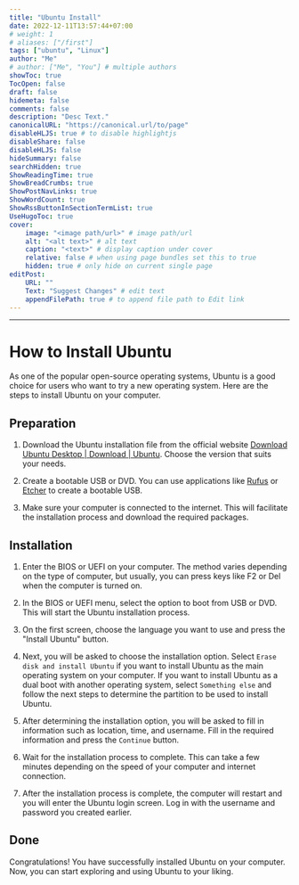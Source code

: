 ```yaml
---
title: "Ubuntu Install"
date: 2022-12-11T13:57:44+07:00
# weight: 1
# aliases: ["/first"]
tags: ["ubuntu", "Linux"]
author: "Me"
# author: ["Me", "You"] # multiple authors
showToc: true
TocOpen: false
draft: false
hidemeta: false
comments: false
description: "Desc Text."
canonicalURL: "https://canonical.url/to/page"
disableHLJS: true # to disable highlightjs
disableShare: false
disableHLJS: false
hideSummary: false
searchHidden: true
ShowReadingTime: true
ShowBreadCrumbs: true
ShowPostNavLinks: true
ShowWordCount: true
ShowRssButtonInSectionTermList: true
UseHugoToc: true
cover:
    image: "<image path/url>" # image path/url
    alt: "<alt text>" # alt text
    caption: "<text>" # display caption under cover
    relative: false # when using page bundles set this to true
    hidden: true # only hide on current single page
editPost:
    URL: ""
    Text: "Suggest Changes" # edit text
    appendFilePath: true # to append file path to Edit link
---
```

---

# How to Install Ubuntu

As one of the popular open-source operating systems, Ubuntu is a good choice for users who want to try a new operating system. Here are the steps to install Ubuntu on your computer.

## Preparation

1. Download the Ubuntu installation file from the official website [Download Ubuntu Desktop | Download | Ubuntu](https://ubuntu.com/download/desktop). Choose the version that suits your needs.

2. Create a bootable USB or DVD. You can use applications like [Rufus](https://rufus.ie/) or [Etcher](https://www.balena.io/etcher/) to create a bootable USB.

3. Make sure your computer is connected to the internet. This will facilitate the installation process and download the required packages.

## Installation

1. Enter the BIOS or UEFI on your computer. The method varies depending on the type of computer, but usually, you can press keys like F2 or Del when the computer is turned on.

2. In the BIOS or UEFI menu, select the option to boot from USB or DVD. This will start the Ubuntu installation process.

3. On the first screen, choose the language you want to use and press the "Install Ubuntu" button.

4. Next, you will be asked to choose the installation option. Select `Erase disk and install Ubuntu` if you want to install Ubuntu as the main operating system on your computer. If you want to install Ubuntu as a dual boot with another operating system, select `Something else` and follow the next steps to determine the partition to be used to install Ubuntu.

5. After determining the installation option, you will be asked to fill in information such as location, time, and username. Fill in the required information and press the `Continue` button.

6. Wait for the installation process to complete. This can take a few minutes depending on the speed of your computer and internet connection.

7. After the installation process is complete, the computer will restart and you will enter the Ubuntu login screen. Log in with the username and password you created earlier.

## Done

Congratulations! You have successfully installed Ubuntu on your computer. Now, you can start exploring and using Ubuntu to your liking.
